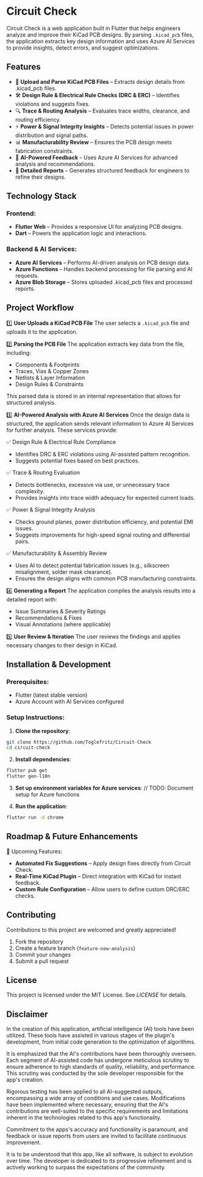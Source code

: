 # Circuit Check
Circuit Check is a web application built in Flutter that helps engineers analyze and improve their KiCad PCB designs. By parsing `.kicad_pcb` files, the application extracts key design information and uses Azure AI Services to provide insights, detect errors, and suggest optimizations.

## Features
- 📁 **Upload and Parse KiCad PCB Files** – Extracts design details from .kicad_pcb files.
- 🛠 **Design Rule & Electrical Rule Checks (DRC & ERC)** – Identifies violations and suggests fixes.
- 🔍 **Trace & Routing Analysis** – Evaluates trace widths, clearance, and routing efficiency.
- ⚡ **Power & Signal Integrity Insights** – Detects potential issues in power distribution and signal paths.
- 📊 **Manufacturability Review** – Ensures the PCB design meets fabrication constraints.
- 🤖 **AI-Powered Feedback** – Uses Azure AI Services for advanced analysis and recommendations.
- 📄 **Detailed Reports** – Generates structured feedback for engineers to refine their designs.

## Technology Stack

### Frontend:
- **Flutter Web** – Provides a responsive UI for analyzing PCB designs.
- **Dart** – Powers the application logic and interactions.

### Backend & AI Services:
- **Azure AI Services** – Performs AI-driven analysis on PCB design data.
- **Azure Functions** – Handles backend processing for file parsing and AI requests.
- **Azure Blob Storage** – Stores uploaded .kicad_pcb files and processed reports.

## Project Workflow

1️⃣ **User Uploads a KiCad PCB File**
The user selects a `.kicad_pcb` file and uploads it to the application.

2️⃣ **Parsing the PCB File**
The application extracts key data from the file, including:

- Components & Footprints
- Traces, Vias & Copper Zones
- Netlists & Layer Information
- Design Rules & Constraints

This parsed data is stored in an internal representation that allows for structured analysis.

3️⃣ **AI-Powered Analysis with Azure AI Services**
Once the design data is structured, the application sends relevant information to Azure AI Services for further analysis. These services provide:

✅ Design Rule & Electrical Rule Compliance
- Identifies DRC & ERC violations using AI-assisted pattern recognition.
- Suggests potential fixes based on best practices.

✅ Trace & Routing Evaluation
- Detects bottlenecks, excessive via use, or unnecessary trace complexity.
- Provides insights into trace width adequacy for expected current loads.

✅ Power & Signal Integrity Analysis
- Checks ground planes, power distribution efficiency, and potential EMI issues.
- Suggests improvements for high-speed signal routing and differential pairs.

✅ Manufacturability & Assembly Review
- Uses AI to detect potential fabrication issues (e.g., silkscreen misalignment, solder mask clearance).
- Ensures the design aligns with common PCB manufacturing constraints.

4️⃣ **Generating a Report**
The application compiles the analysis results into a detailed report with:

- Issue Summaries & Severity Ratings
- Recommendations & Fixes
- Visual Annotations (where applicable)

5️⃣ **User Review & Iteration**
The user reviews the findings and applies necessary changes to their design in KiCad.

## Installation & Development

### Prerequisites:
- Flutter (latest stable version)
- Azure Account with AI Services configured

### Setup Instructions:

1. **Clone the repository**:

```sh
git clone https://github.com/Toglefritz/Circuit-Check
cd circuit-check
```

2. **Install dependencies**:

```sh
flutter pub get
flutter gen-l10n
```

3. **Set up environment variables for Azure services**:
// TODO: Document setup for Azure functions

4. **Run the application**:

```sh
flutter run -d chrome
```

## Roadmap & Future Enhancements

🚀 Upcoming Features:
- **Automated Fix Suggestions** – Apply design fixes directly from Circuit Check.
- **Real-Time KiCad Plugin** – Direct integration with KiCad for instant feedback.
- **Custom Rule Configuration** – Allow users to define custom DRC/ERC checks.

## Contributing
Contributions to this project are welcomed and greatly appreciated!

1. Fork the repository
2. Create a feature branch (`feature-new-analysis`)
3. Commit your changes
4. Submit a pull request

## License
This project is licensed under the MIT License. See *LICENSE* for details.

## Disclaimer
In the creation of this application, artificial intelligence (AI) tools have been utilized. These tools have assisted in various stages of the plugin's development, from initial code generation to the optimization of algorithms.

It is emphasized that the AI's contributions have been thoroughly overseen. Each segment of AI-assisted code has undergone meticulous scrutiny to ensure adherence to high standards of quality, reliability, and performance. This scrutiny was conducted by the sole developer responsible for the app's creation.

Rigorous testing has been applied to all AI-suggested outputs, encompassing a wide array of conditions and use cases. Modifications have been implemented where necessary, ensuring that the AI's contributions are well-suited to the specific requirements and limitations inherent in the technologies related to this app's functionality.

Commitment to the apps's accuracy and functionality is paramount, and feedback or issue reports from users are invited to facilitate continuous improvement.

It is to be understood that this app, like all software, is subject to evolution over time. The developer is dedicated to its progressive refinement and is actively working to surpass the expectations of the community.